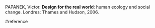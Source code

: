 PAPANEK, Victor. **Design for the real world**: human ecology and social change. Londres: Thames and Hudson, 2006.

#reference